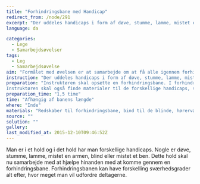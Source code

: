 ```yaml
---
title: "Forhindringsbane med Handicap"
redirect_from: /node/291
excerpt: "Der uddeles handicaps i form af døve, stumme, lamme, mistet en armen, blind eller mistet et ben, alt efter hvor stort holdet er. Der skal være mindst en med hvert handicap. Hele holdet skal samlet igennem forhindringsbanen og hjælpe hinanden med at gennemfører med de forskellige handicaps. Hvis holdet ikke følges kan der uddeles straf i form af at hele holdet skal på en eller anden måde have fat i hinanden hele tiden."
language: da

categories:
  - Lege
  - Samarbejdsøvelser
tags:
  - Leg
  - Samarbejdsøvelse
aim: "Formålet med øvelsen er at samarbejde om at få alle igennem forhindringsbanen med de handicaps som hver person har. "
instruction: "Der uddeles handicaps i form af døve, stumme, lamme, mistet en armen, blind eller mistet et ben, alt efter hvor stort holdet er. Der skal være mindst en med hvert handicap. Hele holdet skal samlet igennem forhindringsbanen og hjælpe hinanden med at gennemfører med de forskellige handicaps. Hvis holdet ikke følges kan der uddeles straf i form af at hele holdet skal på en eller anden måde have fat i hinanden hele tiden."
preparation: "Instruktøren skal opsætte en forhindringsbane. I forhindringsbanen er det vigtigt at have nogle elementer med der er svært for hvert handicap. Fx. Hvis man er blind ville det være en udfordring at gå på line, døve kan ikke hører, dem der har mistet et ben eller arm har det svært ved at løfte sig op eller ved at skulle kravle. Den lamme er en udfordring for hele holdet. Personen skal bæres igennem hele banen, derfor er det vigtigt at der er nogle elementer hvor personen skal løftet højt eller hvor alle man skal hjælpe for at få personen igennem noget.
Instruktøren skal også finde materialer til de forskellige handicaps, så handicapsne kan gennemføres, dvs. hørerværn og ørepropper, bind til om øjnene, snor til at binde arm tæt til kroppen så den ikke kan bruges. "
preparation_time: "1,5 time"
time: "Afhængig af banens længde"
where: "Inde"
materials: "Redskaber til forhindringsbane, bind til de blinde, hørerværn og ørepropper og snor til at binde arm til kroppen eller ben fast"
source: ""
solution: ""
gallery:
last_modified_at: 2015-12-10T09:46:52Z
---
```

Man er i et hold og i det hold har man forskellige handicaps. Nogle er døve, stumme, lamme, mistet en armen, blind eller mistet et ben. Dette hold skal nu samarbejde med at hjælpe hinanden med at komme gennem en forhindringsbane. Forhindringsbanen kan have forskelling sværhedsgrader alt efter, hvor meget man vil udfordre deltagerne.

